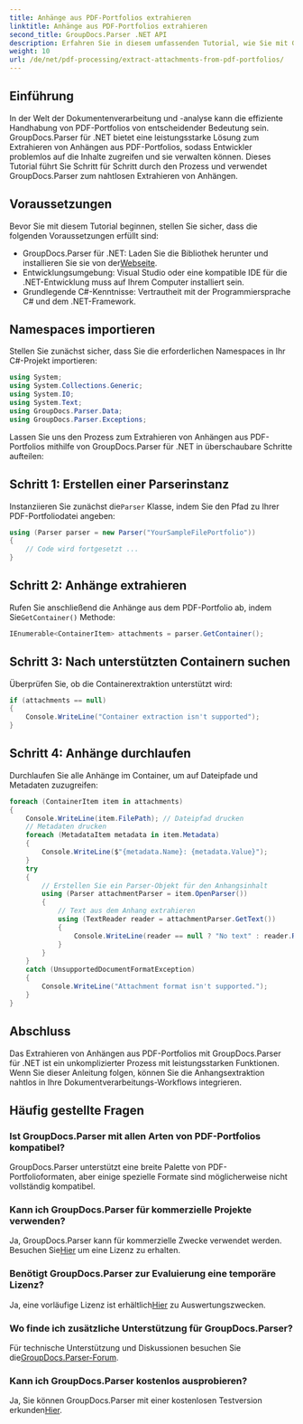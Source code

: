 ```yaml
---
title: Anhänge aus PDF-Portfolios extrahieren
linktitle: Anhänge aus PDF-Portfolios extrahieren
second_title: GroupDocs.Parser .NET API
description: Erfahren Sie in diesem umfassenden Tutorial, wie Sie mit GroupDocs.Parser für .NET Anhänge aus PDF-Portfolios extrahieren.
weight: 10
url: /de/net/pdf-processing/extract-attachments-from-pdf-portfolios/
---
```

## Einführung
In der Welt der Dokumentenverarbeitung und -analyse kann die effiziente Handhabung von PDF-Portfolios von entscheidender Bedeutung sein. GroupDocs.Parser für .NET bietet eine leistungsstarke Lösung zum Extrahieren von Anhängen aus PDF-Portfolios, sodass Entwickler problemlos auf die Inhalte zugreifen und sie verwalten können. Dieses Tutorial führt Sie Schritt für Schritt durch den Prozess und verwendet GroupDocs.Parser zum nahtlosen Extrahieren von Anhängen.
## Voraussetzungen
Bevor Sie mit diesem Tutorial beginnen, stellen Sie sicher, dass die folgenden Voraussetzungen erfüllt sind:
-  GroupDocs.Parser für .NET: Laden Sie die Bibliothek herunter und installieren Sie sie von der[Webseite](https://releases.groupdocs.com/parser/net/).
- Entwicklungsumgebung: Visual Studio oder eine kompatible IDE für die .NET-Entwicklung muss auf Ihrem Computer installiert sein.
- Grundlegende C#-Kenntnisse: Vertrautheit mit der Programmiersprache C# und dem .NET-Framework.

## Namespaces importieren
Stellen Sie zunächst sicher, dass Sie die erforderlichen Namespaces in Ihr C#-Projekt importieren:
```csharp
using System;
using System.Collections.Generic;
using System.IO;
using System.Text;
using GroupDocs.Parser.Data;
using GroupDocs.Parser.Exceptions;
```
Lassen Sie uns den Prozess zum Extrahieren von Anhängen aus PDF-Portfolios mithilfe von GroupDocs.Parser für .NET in überschaubare Schritte aufteilen:
## Schritt 1: Erstellen einer Parserinstanz
 Instanziieren Sie zunächst die`Parser` Klasse, indem Sie den Pfad zu Ihrer PDF-Portfoliodatei angeben:
```csharp
using (Parser parser = new Parser("YourSampleFilePortfolio"))
{
    // Code wird fortgesetzt ...
}
```
## Schritt 2: Anhänge extrahieren
 Rufen Sie anschließend die Anhänge aus dem PDF-Portfolio ab, indem Sie`GetContainer()` Methode:
```csharp
IEnumerable<ContainerItem> attachments = parser.GetContainer();
```
## Schritt 3: Nach unterstützten Containern suchen
Überprüfen Sie, ob die Containerextraktion unterstützt wird:
```csharp
if (attachments == null)
{
    Console.WriteLine("Container extraction isn't supported");
}
```
## Schritt 4: Anhänge durchlaufen
Durchlaufen Sie alle Anhänge im Container, um auf Dateipfade und Metadaten zuzugreifen:
```csharp
foreach (ContainerItem item in attachments)
{
    Console.WriteLine(item.FilePath); // Dateipfad drucken
    // Metadaten drucken
    foreach (MetadataItem metadata in item.Metadata)
    {
        Console.WriteLine($"{metadata.Name}: {metadata.Value}");
    }
    try
    {
        // Erstellen Sie ein Parser-Objekt für den Anhangsinhalt
        using (Parser attachmentParser = item.OpenParser())
        {
            // Text aus dem Anhang extrahieren
            using (TextReader reader = attachmentParser.GetText())
            {
                Console.WriteLine(reader == null ? "No text" : reader.ReadToEnd());
            }
        }
    }
    catch (UnsupportedDocumentFormatException)
    {
        Console.WriteLine("Attachment format isn't supported.");
    }
}
```

## Abschluss
Das Extrahieren von Anhängen aus PDF-Portfolios mit GroupDocs.Parser für .NET ist ein unkomplizierter Prozess mit leistungsstarken Funktionen. Wenn Sie dieser Anleitung folgen, können Sie die Anhangsextraktion nahtlos in Ihre Dokumentverarbeitungs-Workflows integrieren.

## Häufig gestellte Fragen
### Ist GroupDocs.Parser mit allen Arten von PDF-Portfolios kompatibel?
GroupDocs.Parser unterstützt eine breite Palette von PDF-Portfolioformaten, aber einige spezielle Formate sind möglicherweise nicht vollständig kompatibel.
### Kann ich GroupDocs.Parser für kommerzielle Projekte verwenden?
 Ja, GroupDocs.Parser kann für kommerzielle Zwecke verwendet werden. Besuchen Sie[Hier](https://purchase.groupdocs.com/buy) um eine Lizenz zu erhalten.
### Benötigt GroupDocs.Parser zur Evaluierung eine temporäre Lizenz?
Ja, eine vorläufige Lizenz ist erhältlich[Hier](https://purchase.groupdocs.com/temporary-license/) zu Auswertungszwecken.
### Wo finde ich zusätzliche Unterstützung für GroupDocs.Parser?
 Für technische Unterstützung und Diskussionen besuchen Sie die[GroupDocs.Parser-Forum](https://forum.groupdocs.com/c/parser/17).
### Kann ich GroupDocs.Parser kostenlos ausprobieren?
 Ja, Sie können GroupDocs.Parser mit einer kostenlosen Testversion erkunden[Hier](https://releases.groupdocs.com/).